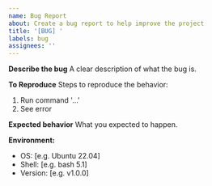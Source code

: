 ```yaml
---
name: Bug Report
about: Create a bug report to help improve the project
title: '[BUG] '
labels: bug
assignees: ''
---
```


**Describe the bug**
A clear description of what the bug is.

**To Reproduce**
Steps to reproduce the behavior:
1. Run command '...'
2. See error

**Expected behavior**
What you expected to happen.

**Environment:**
- OS: [e.g. Ubuntu 22.04]
- Shell: [e.g. bash 5.1]
- Version: [e.g. v1.0.0]
